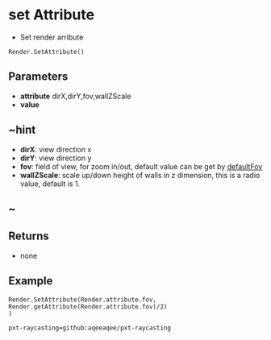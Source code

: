 # set Attribute

 * Set render arribute

```sig
Render.SetAttribute()
```


## Parameters
* **attribute**  dirX,dirY,fov,wallZScale
* **value**
## ~hint
 * **dirX**: view direction x
 * **dirY**: view direction y
 * **fov**:  field of view, for zoom in/out, default value can be get by [defaultFov](docs/default-fov.md)
 * **wallZScale**: scale up/down height of walls in z dimension, this is a radio value, default is 1.
## ~

## Returns

* none

## Example

```blocks
Render.SetAttribute(Render.attribute.fov, Render.getAttribute(Render.attribute.fov)/2)
)
```

```package
pxt-raycasting=github:aqeeaqee/pxt-raycasting
```